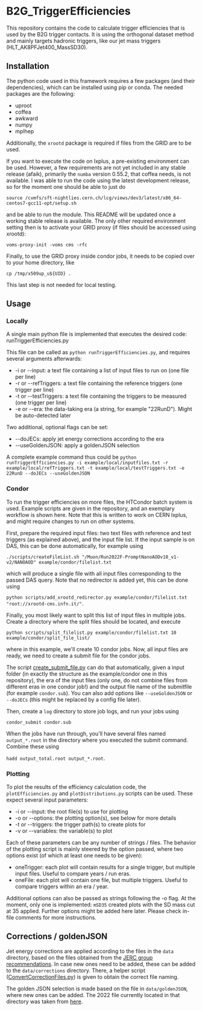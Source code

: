 

# B2G_TriggerEfficiencies

This repository contains the code to calculate trigger efficiencies that is used by the B2G trigger contacts.
It is using the orthogonal dataset method and mainly targets hadronic triggers, like our jet mass triggers (HLT_AK8PFJet400_MassSD30).

## Installation

The python code used in this framework requires a few packages (and their dependencies), which can be installed using pip or conda. The needed packages are the following:

- uproot
- coffea
- awkward
- numpy
- mplhep

Additionally, the `xrootd` package is required if files from the GRID are to be used.

If you want to execute the code on lxplus, a pre-existing environment can be used. However, a few requirements are not yet included in any stable release (afaik), primarily the `numba` version 0.55.2, that coffea needs, is not available. I was able to run the code using the latest development release, so for the moment one should be able to just do

`source /cvmfs/sft-nightlies.cern.ch/lcg/views/dev3/latest/x86_64-centos7-gcc11-opt/setup.sh`

and be able to run the module. This README will be updated once a working stable release is available. The only other required environment setting then is to activate your GRID proxy (if files should be accessed using xrootd):

`voms-proxy-init -voms cms -rfc`

Finally, to use the GRID proxy inside condor jobs, it needs to be copied over to your home directory, like

`cp /tmp/x509up_u${UID} .`

This last step is not needed for local testing.

## Usage

### Locally

A single main python file is implemented that executes the desired code: runTriggerEfficiencies.py

This file can be called as `python runTriggerEfficiencies.py`, and requires several arguments afterwards:

- -i or --input: a text file containing a list of input files to run on (one file per line)
- -r or --refTriggers: a text file containing the reference triggers (one trigger per line)
- -t or --testTriggers: a text file containing the triggers to be measured (one trigger per line)
- -e or --era: the data-taking era (a string, for example "22RunD"). Might be auto-detected later

Two additional, optional flags can be set:
- --doJECs: apply jet energy corrections according to the era
- --useGoldenJSON: apply a goldenJSON selection

A complete example command thus could be
`python runTriggerEfficiencies.py -i example/local/inputfiles.txt -r example/local/refTriggers.txt -t example/local/testTriggers.txt -e 22RunD --doJECs --useGoldenJSON`

### Condor

To run the trigger efficiencies on more files, the HTCondor batch system is used. Example scripts are given in the repository, and an exemplary workflow is shown here. Note that this is written to work on CERN lxplus, and might require changes to run on other systems.

First, prepare the required input files: two text files with reference and test triggers (as explained above), and the input file list. If the input sample is on DAS, this can be done automatically, for example using

`./scripts/createFileList.sh "/Muon/Run2022F-PromptNanoAODv10_v1-v2/NANOAOD" example/condor/filelist.txt`

which will produce a single file with all input files corresponding to the passed DAS query. Note that no redirector is added yet, this can be done using

`python scripts/add_xrootd_redirector.py example/condor/filelist.txt "root://xrootd-cms.infn.it/"`.

Finally, you most likely want to split this list of input files in multiple jobs. Create a directory where the split files should be located, and execute

`python scripts/split_filelist.py example/condor/filelist.txt 10 example/condor/split_file_list/`

where in this example, we'll create 10 condor jobs. Now, all input files are ready, we need to create a submit file for the condor jobs.

The script [create_submit_file.py](https://github.com/finnlabe/B2G_TriggerEfficiencies/blob/master/scripts/create_submit_file.py) can do that automatically, given a input folder (in exactly the structure as the example/condor one in this repository), the era of the input files (only one, do not combine files from different eras in one condor job!) and the output file name of the submitfile (for example `condor.sub`). You can also add options like `--useGoldenJSON` or `--doJECs` (this might be replaced by a config file later).

Then, create a `log` directory to store job logs, and run your jobs using

`condor_submit condor.sub`

When the jobs have run through, you'll have several files named `output_*.root` in the directory where you executed the submit command. Combine these using

`hadd output_total.root output_*.root`.

### Plotting
To plot the results of the efficiency calculation code, the `plotEfficiencies.py` and `plotDistributions.py` scripts can be used. These expect several input parameters:

 - -i or --input: the root file(s) to use for plotting
 - -o or --options: the plotting option(s), see below for more details
 - -t or --triggers: the trigger path(s) to create plots for
 - -v or --variables: the variable(s) to plot

Each of these parameters can be any number of strings / files. The behavior of the plotting script is mainly steered by the option passed, where two options exist (of which at least one needs to be given):

- oneTrigger: each plot will contain results for a single trigger, but multiple input files. Useful to compare years / run eras.
- oneFile: each plot will contain one file, but multiple triggers. Useful to compare triggers within an era / year.

Additional options can also be passed as strings following the -o flag. At the moment, only one is implemented: `mSD35` created plots with the SD mass cut at 35 applied. Further options might be added here later.
Please check in-file comments for more instructions.

## Corrections / goldenJSON
Jet energy corrections are applied according to the files in the `data` directory, based on the files obtained from the [JERC group recommendations](https://cms-jerc.web.cern.ch/Recommendations/). In case new ones need to be added, these can be added to the `data/corrections` directory. There, a helper script ([ConvertCorrectionFiles.py](https://github.com/finnlabe/B2G_TriggerEfficiencies/blob/master/data/corrections/ConvertCorrectionFiles.py "ConvertCorrectionFiles.py")) is given to obtain the correct file naming.

The golden JSON selection is made based on the file in `data/goldenJSON`, where new ones can be added.
The 2022 file currently located in that directory was taken from [here](https://cms-service-dqmdc.web.cern.ch/CAF/certification/Collisions22/).
